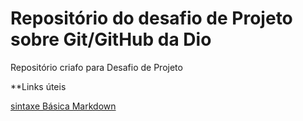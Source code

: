 # Repositório do desafio de Projeto sobre Git/GitHub da Dio

Repositório criafo para Desafio de Projeto

**Links úteis

[sintaxe Básica Markdown](https://www.markdownguide.org/basic-syntax/)
